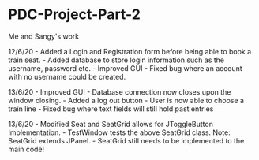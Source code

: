 # PDC-Project-Part-2
Me and Sangy's work

12/6/20 - Added a Login and Registration form before being able to book a train seat.
        - Added database to store login information such as the username, password etc.
        - Improved GUI
        - Fixed bug where an account with no username could be created.
        
13/6/20 - Improved GUI
        - Database connection now closes upon the window closing.
        - Added a log out button
        - User is now able to choose a train line
        - Fixed bug where text fields will still hold past entries
        
        
13/6/20 - Modified Seat and SeatGrid allows for JToggleButton Implementation.
        - TestWindow tests the above SeatGrid class. Note: SeatGrid extends JPanel.
        - SeatGrid still needs to be implemented to the main code!
